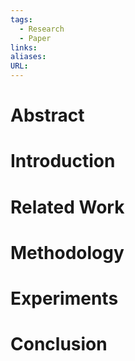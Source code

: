 ```yaml
---
tags:
  - Research
  - Paper
links: 
aliases: 
URL:
---
```

# Abstract

# Introduction

# Related Work

# Methodology

# Experiments

# Conclusion